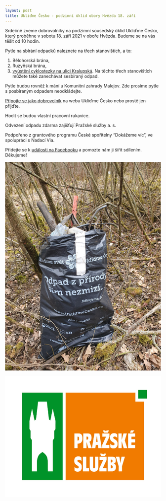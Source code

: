 ```yaml
---
layout: post
title: Ukliďme Česko - podzimní úklid obory Hvězda 18. září
---
```


Srdečně zveme dobrovolníky na podzimní sousedský úklid Ukliďme Česko, který proběhne v sobotu 18. září 2021 v oboře Hvězda. Budeme se na vás těšit od 10 hodin.

Pytle na sbírání odpadků naleznete na třech stanovištích, a to:
1) Bělohorská brána,
2) Ruzyňská brána,
3) [vyústění cyklostezky na ulici Kralupská](https://en.mapy.cz/zakladni?x=14.4000000&y=50.0500000&z=11&q=GPS%2050.0814033N%2C%2014.3211742E).
Na těchto třech stanovištích můžete také zanechávat sesbíraný odpad.

Pytle budou rovněž k mání u Komunitní zahrady Malejov. Zde prosíme pytle s posbíraným odpadem neodkládejte.

[Připojte se jako dobrovolník](https://www.uklidmecesko.cz/zapojitse/dobrovolnik) na webu Ukliďme Česko nebo prostě jen přijďte.

Hodit se budou vlastní pracovní rukavice.

Odvezení odpadu zdarma zajišťují Pražské služby a. s.

Podpořeno z grantového programu České spořitelny “Dokážeme víc”, ve spolupráci s Nadací Via.

Přidejte se k [události na Facebooku](https://www.facebook.com/events/837433513629338?ref=newsfeed) a pomozte nám ji šířit sdílením. Děkujeme!

![Ukliďme Česko](/assets/article_images/pytel_odpadu.jpg)

![Úklid podpoří Pražské služby](/assets/prazske_sluzby_logo.jpg)
